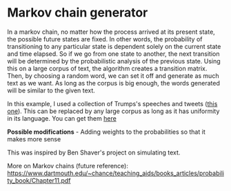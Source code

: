 # Markov chain generator
 
In a markov chain, no matter how the process arrived at its present state, the possible future states are fixed. In other words, the probability of transitioning to any particular state is dependent solely on the current state and time elapsed. So if we go from one state to another, the next transition will be determined by the probabilistic analysis of the previous state. Using this on a large corpus of text, the algorithm creates a transition matrix. Then, by choosing a random word, we can set it off and generate as much text as we want. As long as the corpus is big enough, the words generated will be similar to the given text.

In this example, I used a collection of Trumps's speeches and tweets ([this one](https://github.com/ryanmcdermott/trump-speeches)). This can be replaced by any large corpus as long as it has uniformity in its language.
You can get them [here](http://www.nltk.org/nltk_data/)

**Possible modifications** - Adding weights to the probabilities so that it makes more sense

This was inspired by Ben Shaver's project on simulating text.

More on Markov chains (future reference): 
https://www.dartmouth.edu/~chance/teaching_aids/books_articles/probability_book/Chapter11.pdf
